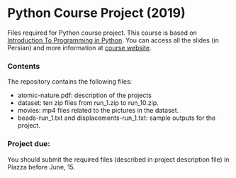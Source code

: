# Python Course Project (2019)
Files required for Python course project. This course is based on [Introduction To Programming in Python](https://introcs.cs.princeton.edu/python/home/). You can access all the slides (in Persian) and more information at [course website](http://www.snrazavi.ir/python-2019/).

### Contents
The repository contains the following files:
* atomic-nature.pdf: description of the projects
* dataset: ten zip files from run_1.zip to run_10.zip.
* movies: mp4 files related to the pictures in the dataset.
* beads-run_1.txt and displacements-run_1.txt: sample outputs for the project.

### Project due:
You should submit the required files (described in project description file) in Piazza before June, 15.
